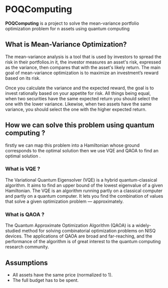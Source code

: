 # POQComputing
**POQComputing** is a project to solve the mean-variance portfolio optimization problem for n assets using quantum computing
## What is Mean-Variance Optimization?
The mean-variance analysis is a tool that is used by investors to spread the risk in their portfolios.in it, the investor measures an asset's risk, expressed as the variance, then compares that with the asset's likely return.
The main goal of mean-variance optimization is to maximize an investment’s reward based on its risk.

Once you calculate the variance and the expected reward, the goal is to invest rationally based on your appetite for risk. All things being equal, when two securities have the same expected return you should select the one with the lower variance. Likewise, when two assets have the same variance, you should select the one with the higher expected return.

## How we can solve this problem using quantum computing ?
firstly we can map this problem into a Hamiltonian whose ground corresponds to the optimal solution then we use VQE and QAOA to find an optimal solution .

### What is VQE ?
The Variational Quantum Eigensolver (VQE) is a hybrid quantum-classical algorithm. It aims to find an upper bound of the lowest eigenvalue of a given Hamiltonian.
The VQE is an algorithm running partly on a classical computer and partly on a quantum computer. It lets you find the combination of values that solve a given optimization problem — approximately.

### What is QAOA ?
The Quantum Approximate Optimization Algorithm (QAOA) is a widely-studied method for solving combinatorial optimization problems on NISQ devices. The applications of QAOA are broad and far-reaching, and the performance of the algorithm is of great interest to the quantum computing research community.

## Assumptions 
- All assets have the same price (normalized to 1).
- The full budget  has to be spent.


